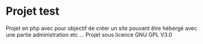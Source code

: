 # Projet test

Projet en php avec pour objectif de créer un site pouvant être hébergé avec une partie administration etc ...
Projet sous licence GNU GPL V3.0
